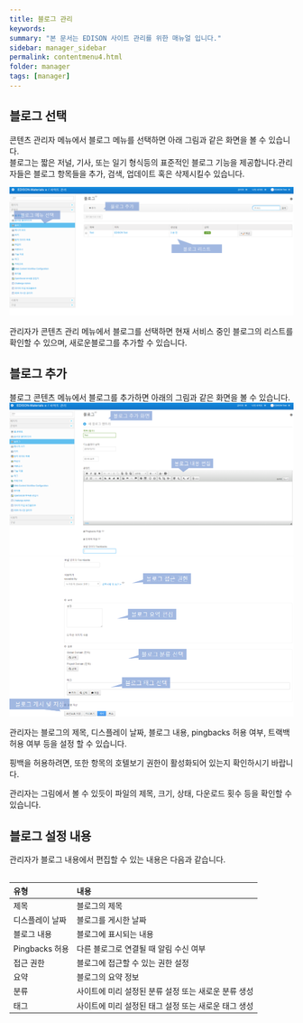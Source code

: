 ```yaml
---
title: 블로그 관리
keywords:
summary: "본 문서는 EDISON 사이트 관리를 위한 매뉴얼 입니다."
sidebar: manager_sidebar
permalink: contentmenu4.html
folder: manager
tags: [manager]
---
```


## 블로그 선택
콘텐츠 관리자 메뉴에서 블로그 메뉴를 선택하면 아래 그림과 같은 화면을 볼 수 있습니다.<br>
블로그는 짧은 저널, 기사, 또는 일기 형식등의 표준적인 블로그 기능을 제공합니다.관리자들은 블로그 항목들을 추가, 검색, 업데이트 혹은 삭제시킬수 있습니다.<br>

![capture](/images/manager/managercontent/13.png "블로그 선택")<br>

관리자가 콘텐츠 관리 메뉴에서 블로그를 선택하면 현재 서비스 중인 블로그의 리스트를 확인할 수 있으며, 새로운블로그를 추가할 수 있습니다.




## 블로그 추가
블로그 콘텐츠 메뉴에서 블로그를 추가하면 아래의 그림과 같은 화면을 볼 수 있습니다.
![capture](/images/manager/managercontent/14.png "블로그 추가1")<br>
![capture](/images/manager/managercontent/15.png "블로그 추가2")<br>

관리자는 블로그의 제목, 디스플레이 날짜, 블로그 내용, pingbacks 허용 여부, 트랙백 허용 여부 등을 설정 할 수 있습니다.<br>

핑백을 허용하려면, 또한 항목의 호텔보기 권한이 활성화되어 있는지 확인하시기 바랍니다.<br>

관리자는 그림에서 볼 수 있듯이 파일의 제목, 크기, 상태, 다운로드 횟수 등을 확인할 수 있습니다.<br>



## 블로그 설정 내용
관리자가 블로그 내용에서 편집할 수 있는 내용은 다음과 같습니다.<br><br>

| 유형            | 내용                                                                                                                                                          |
|:----------------|:----------------------------------------------------------|
| 제목            |  블로그의 제목                                            |
| 디스플레이 날짜 |  블로그를 게시한 날짜                                     |
| 블로그 내용     |  블로그에 표시되는 내용                                   |
| Pingbacks 허용  |  다른 블로그로 연결될 때 알림 수신 여부                   |
| 접근 권한       |  블로그에 접근할 수 있는 권한 설정                        |
| 요약            |  블로그의 요약 정보                                       |
| 분류            |  사이트에 미리 설정된 분류 설정 또는 새로운 분류 생성     |
| 태그            |  사이트에 미리 설정된 태그 설정 또는 새로운 태그 생성     |

